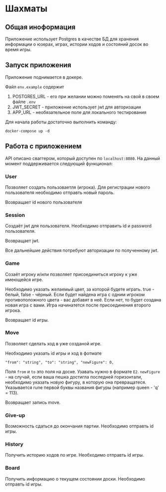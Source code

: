 # Шахматы
## Общая иноформация
Приложение использует Postgres в качестве БД для хранения информации о юзерах, играх, истории ходов и состояний досок во время игры. 

## Запуск приложения
Приложение поднимается в докере.

Файл ```env.example``` содержит

1) POSTGRES_URL - его при желании можно поменять на свой в своем файле ```.env```
2) JWT_SECRET - приложение использует jwt для авторизации
3) APP_URL - необязательное поле для локального тестирования

Для начала работы достаточно выполнить команду:

```docker-compose up -d```

## Работа с приложением

API описано сваггером, который доступен по ```localhost:8080```. На данный момент поддерживается следующий функционал:

### User

Позволяет создать пользоваетля (игрока). Для регистрации нового пользователя необходимо отправть новый пароль.

Возвращает id нового пользователя

### Session

Создаёт jwt для пользователя. Необходимо отправить id и password пользователя. 

Возвращает jwt.

Все дальнейшие действия потребуют авторизации по полученному jwt.

### Game

Созаёт игроку и/или позволяет присоединиться игроку к уже имеющейся игре.

Необходимо указать желаемый цвет, за которой будете играть. true - белый, false - чёрный. Если будет найдена игра с одним игроком противоположного цвета - вас добавят в неё. Если нет, то будет создана новая игра с вами. Игра начинатется после присоединения второго игрока.

Возвращает id игры.

### Move

Позволяет сделать ход в уже созданой игре. 

Необходимо указать id игры и ход в фотмате 

```"from": "string", "to": "string", "newFigure": 0,```

Поля ```from``` и ```to``` это поля на доске. Узавать нужно в формате ```E2```.  ```newFigure``` - на случай, если ваша пешка достигла последней горизонтали, необходимо указать новую фигуру, в которую она превращатеся. Указывается rune первой буквы названия фигуры (например queen - 'q' = 113).

Возвращает запись move.

### Give-up

Возможность сдаться до окончания партии. Необходимо отправть id игры.

### History

Получить историю ходов по игре. Необходимо отправть id игры.

### Board

Получить информацию о текущем состоянии доски. Необходимо отправть id игры.


